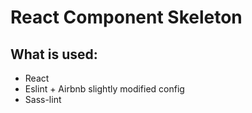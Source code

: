 # React Component Skeleton

## What is used:

- React
- Eslint + Airbnb slightly modified config
- Sass-lint
